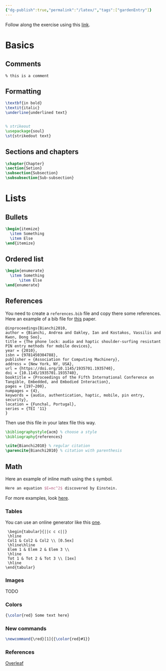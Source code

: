 ```yaml
---
{"dg-publish":true,"permalink":"/latex/","tags":["gardenEntry"]}
---
```



Follow along the exercise using this [link](https://www.overleaf.com/6693712875hwmfgjtwksxd#38cba4).


# Basics

## Comments

```
% this is a comment
```

## Formatting

```latex
\textbf{in bold}
\textit{italic}
\underline{underlined text}


% strikeout
\usepackage{soul}
\st{strikedout text}
```

## Sections and chapters

```latex
\chapter{Chapter}
\section{Setion}
\subsection{Subsection}
\subsubsection{Sub-subsection}
```

# Lists

## Bullets

```latex
\begin{itemize}
  \item Something
  \item Else
\end{itemize}
```


## Ordered list

```latex
\begin{enumerate}
  \item Something
	  \item Else
\end{enumerate}
```

## References

You need to create a `references.bib` file and copy there some references. Here an example of a bib file for [this](https://dl.acm.org/doi/abs/10.1145/1935701.1935740) paper.


```
@inproceedings{Bianchi2010,
author = {Bianchi, Andrea and Oakley, Ian and Kostakos, Vassilis and Kwon, Dong Soo},
title = {The phone lock: audio and haptic shoulder-surfing resistant PIN entry methods for mobile devices},
year = {2010},
isbn = {9781450304788},
publisher = {Association for Computing Machinery},
address = {New York, NY, USA},
url = {https://doi.org/10.1145/1935701.1935740},
doi = {10.1145/1935701.1935740},
booktitle = {Proceedings of the Fifth International Conference on Tangible, Embedded, and Embodied Interaction},
pages = {197–200},
numpages = {4},
keywords = {audio, authentication, haptic, mobile, pin entry, security},
location = {Funchal, Portugal},
series = {TEI '11}
}
```

Then use this file in your latex file this way.

```latex
\bibliographystyle{acm} % choose a style
\bibliography{references}

\cite{Bianchi2010} % regular citation
\parencite{Bianchi2010} % citation with parenthesis
```

## Math

Here an example of inline math using the `$` symbol.

```latex
Here an equation $E=mc^2$ discovered by Einstein.
```

For more examples, look [here](https://www.overleaf.com/learn/latex/Learn_LaTeX_in_30_minutes#Adding_math_to_LaTeX).


### Tables

You can use an online generator like this [one]().

```
 \begin{tabular}{||c c c||} 
 \hline
 Col1 & Col2 & Col2 \\ [0.5ex] 
 \hline\hline
 Elem 1 & Elem 2 & Elem 3 \\ 
 \hline
 Tot 1 & Tot 2 & Tot 3 \\ [1ex] 
 \hline
\end{tabular}
```

### Images


TODO



### Colors

```latex
{\color{red} Some text here}
```

### New commands

```latex
\newcommand{\red}[1]{{\color{red}#1}} 
```


### References

[Overleaf](https://www.overleaf.com/learn/latex/Learn_LaTeX_in_30_minutes)